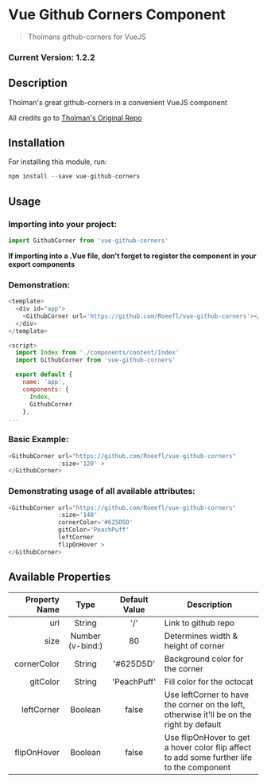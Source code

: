 # Vue Github Corners Component

> Tholmans github-corners for VueJS

### Current Version: 1.2.2

## Description

Tholman's great github-corners in a convenient VueJS component

All credits go to [Tholman's Original Repo](http://tholman.com/github-corners/)

## Installation

For installing this module, run:
```javascript
npm install --save vue-github-corners
```

## Usage

### Importing into your project:

```javascript
import GithubCorner from 'vue-github-corners'
```

**If importing into a .Vue file, don't forget to register the component in your export components**

### Demonstration:

```javascript
<template>
  <div id="app">
    <GithubCorner url='https://github.com/Roeefl/vue-github-corners'></GithubCorner>
  </div>
</template>

<script>
  import Index from './components/content/Index'
  import GithubCorner from 'vue-github-corners'

  export default {
    name: 'app',
    components: {
      Index,
      GithubCorner
    },
...
```

### Basic Example:

```javascript
<GithubCorner url="https://github.com/Roeefl/vue-github-corners"
              :size='120' >
</GithubCorner>
```

### Demonstrating usage of all available attributes:

```javascript
<GithubCorner url="https://github.com/Roeefl/vue-github-corners"
              :size='140'
              cornerColor='#625D5D'
              gitColor='PeachPuff'
              leftCorner
              flipOnHover >
</GithubCorner>
```

## Available Properties

| Property Name | Type | Default Value | Description |
|--------------:|:----:|:-------------:|-------------|
| url | String | '/' | Link to github repo |
| size | Number (v-bind:) | 80 | Determines width & height of corner |
| cornerColor | String | '#625D5D' | Background color for the corner |
| gitColor | String | 'PeachPuff' | Fill color for the octocat |
| leftCorner | Boolean | false | Use leftCorner to have the corner on the left, otherwise it'll be on the right by default |
| flipOnHover | Boolean | false | Use flipOnHover to get a hover color flip affect to add some further life to the component |